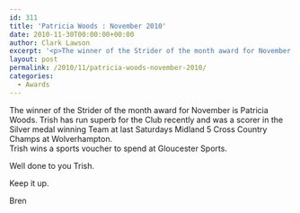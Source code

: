 ```yaml
---
id: 311
title: 'Patricia Woods : November 2010'
date: 2010-11-30T00:00:00+00:00
author: Clark Lawson
excerpt: '<p>The winner of the Strider of the month award for November is Patricia Woods. Trish has run superb for the Club recently and was a scorer in the Silver medal winning Team at last Saturdays Midland 5 Cross Country Champs at Wolverhampton.Trish wins a sports voucher to spend at Gloucester Sports. Well done to you Trish. Keep it up. Bren</p>'
layout: post
permalink: /2010/11/patricia-woods-november-2010/
categories:
  - Awards
---
```

</p> 

The winner of the Strider of the month award for November is Patricia Woods. Trish has run superb for the Club recently and was a scorer in the Silver medal winning Team at last Saturdays Midland 5 Cross Country Champs at Wolverhampton.  
Trish wins a sports voucher to spend at Gloucester Sports.

Well done to you Trish.

Keep it up.

Bren